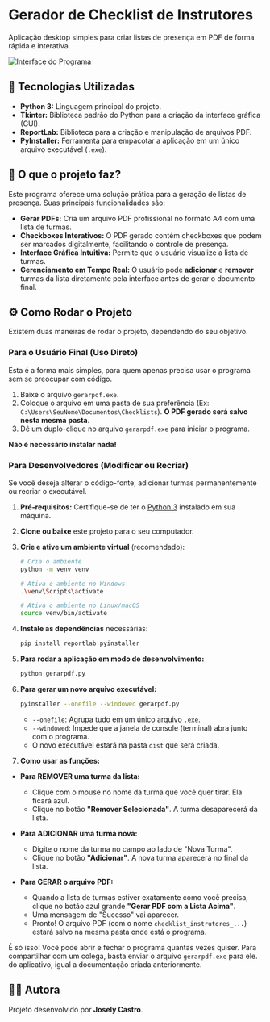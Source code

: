 # Gerador de Checklist de Instrutores

Aplicação desktop simples para criar listas de presença em PDF de forma rápida e interativa.

![Interface do Programa](https://storage.googleapis.com/generativeai-assets/user-provided-content/images/Gerador_de_Checklist_de_Instrutores.png)

## 🚀 Tecnologias Utilizadas

*   **Python 3:** Linguagem principal do projeto.
*   **Tkinter:** Biblioteca padrão do Python para a criação da interface gráfica (GUI).
*   **ReportLab:** Biblioteca para a criação e manipulação de arquivos PDF.
*   **PyInstaller:** Ferramenta para empacotar a aplicação em um único arquivo executável (`.exe`).

## 🎯 O que o projeto faz?

Este programa oferece uma solução prática para a geração de listas de presença. Suas principais funcionalidades são:

*   **Gerar PDFs:** Cria um arquivo PDF profissional no formato A4 com uma lista de turmas.
*   **Checkboxes Interativos:** O PDF gerado contém checkboxes que podem ser marcados digitalmente, facilitando o controle de presença.
*   **Interface Gráfica Intuitiva:** Permite que o usuário visualize a lista de turmas.
*   **Gerenciamento em Tempo Real:** O usuário pode **adicionar** e **remover** turmas da lista diretamente pela interface antes de gerar o documento final.

## ⚙️ Como Rodar o Projeto

Existem duas maneiras de rodar o projeto, dependendo do seu objetivo.

### Para o Usuário Final (Uso Direto)

Esta é a forma mais simples, para quem apenas precisa usar o programa sem se preocupar com código.

1.  Baixe o arquivo `gerarpdf.exe`.
2.  Coloque o arquivo em uma pasta de sua preferência (Ex: `C:\Users\SeuNome\Documentos\Checklists`). **O PDF gerado será salvo nesta mesma pasta**.
3.  Dê um duplo-clique no arquivo `gerarpdf.exe` para iniciar o programa.

**Não é necessário instalar nada!**

### Para Desenvolvedores (Modificar ou Recriar)

Se você deseja alterar o código-fonte, adicionar turmas permanentemente ou recriar o executável.

1.  **Pré-requisitos:** Certifique-se de ter o [Python 3](https://www.python.org/) instalado em sua máquina.

2.  **Clone ou baixe** este projeto para o seu computador.

3.  **Crie e ative um ambiente virtual** (recomendado):
    ```bash
    # Cria o ambiente
    python -m venv venv

    # Ativa o ambiente no Windows
    .\venv\Scripts\activate

    # Ativa o ambiente no Linux/macOS
    source venv/bin/activate
    ```

4.  **Instale as dependências** necessárias:
    ```bash
    pip install reportlab pyinstaller
    ```

5.  **Para rodar a aplicação em modo de desenvolvimento:**
    ```bash
    python gerarpdf.py
    ```

6.  **Para gerar um novo arquivo executável:**
    ```bash
    pyinstaller --onefile --windowed gerarpdf.py
    ```
    *   `--onefile`: Agrupa tudo em um único arquivo `.exe`.
    *   `--windowed`: Impede que a janela de console (terminal) abra junto com o programa.
    *   O novo executável estará na pasta `dist` que será criada.

7. **Como usar as funções:**

*   **Para REMOVER uma turma da lista:**
    *   Clique com o mouse no nome da turma que você quer tirar. Ela ficará azul.
    *   Clique no botão **"Remover Selecionada"**. A turma desaparecerá da lista.

*   **Para ADICIONAR uma turma nova:**
    *   Digite o nome da turma no campo ao lado de "Nova Turma".
    *   Clique no botão **"Adicionar"**. A nova turma aparecerá no final da lista.

*   **Para GERAR o arquivo PDF:**
    *   Quando a lista de turmas estiver exatamente como você precisa, clique no botão azul grande **"Gerar PDF com a Lista Acima"**.
    *   Uma mensagem de "Sucesso" vai aparecer.
    *   Pronto! O arquivo PDF (com o nome `checklist_instrutores_...`) estará salvo na mesma pasta onde está o programa.

É só isso! Você pode abrir e fechar o programa quantas vezes quiser. Para compartilhar com um colega, basta enviar o arquivo `gerarpdf.exe` para ele. do aplicativo, igual a documentação criada anteriormente.

## 🧑‍💻 Autora

Projeto desenvolvido por **Josely Castro**.